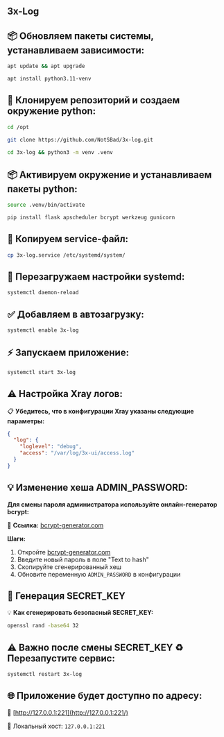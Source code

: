 ## 3x-Log

## 📦 Обновляем пакеты системы, устанавливаем зависимости:

```bash
apt update && apt upgrade
```

```bash
apt install python3.11-venv
```

## 📁 Клонируем репозиторий и создаем окружение python:
```bash
cd /opt
```

```bash
git clone https://github.com/NotSBad/3x-log.git
```

```bash
cd 3x-log && python3 -m venv .venv
```

## 📦 Активируем окружение и устанавливаем пакеты python:

```bash
source .venv/bin/activate
```

```bash
pip install flask apscheduler bcrypt werkzeug gunicorn
```

## 📄 Копируем service-файл:
```bash
cp 3x-log.service /etc/systemd/system/
```

## 🔄 Перезагружаем настройки systemd:

```bash
systemctl daemon-reload
```

## ✅ Добавляем в автозагрузку:

```bash
systemctl enable 3x-log
```

## ⚡ Запускаем приложение:

```bash
systemctl start 3x-log
```

## ⚠️ Настройка Xray логов:

📋 **Убедитесь, что в конфигурации Xray указаны следующие параметры:**

```json
{
  "log": {
    "loglevel": "debug",
    "access": "/var/log/3x-ui/access.log"
  }
}
```

## 💡 Изменение хеша ADMIN_PASSWORD:

**Для смены пароля администратора используйте онлайн-генератор bcrypt:**

🔗 **Ссылка:** [bcrypt-generator.com](https://bcrypt-generator.com/)

**Шаги:**
1. Откройте [bcrypt-generator.com](https://bcrypt-generator.com/)
2. Введите новый пароль в поле "Text to hash"
3. Скопируйте сгенерированный хеш
4. Обновите переменную `ADMIN_PASSWORD` в конфигурации

## 🔐 Генерация SECRET_KEY

💡 **Как сгенерировать безопасный SECRET_KEY:**

```bash
openssl rand -base64 32
```

## ⚠️ Важно после смены **SECRET_KEY** ♻️ Перезапустите сервис:
    
```bash
systemctl restart 3x-log
```

## 🌐 Приложение будет доступно по адресу:

🔗 [http://127.0.0.1:221](http://127.0.0.1:221/)

📍 Локальный хост: `127.0.0.1:221`
